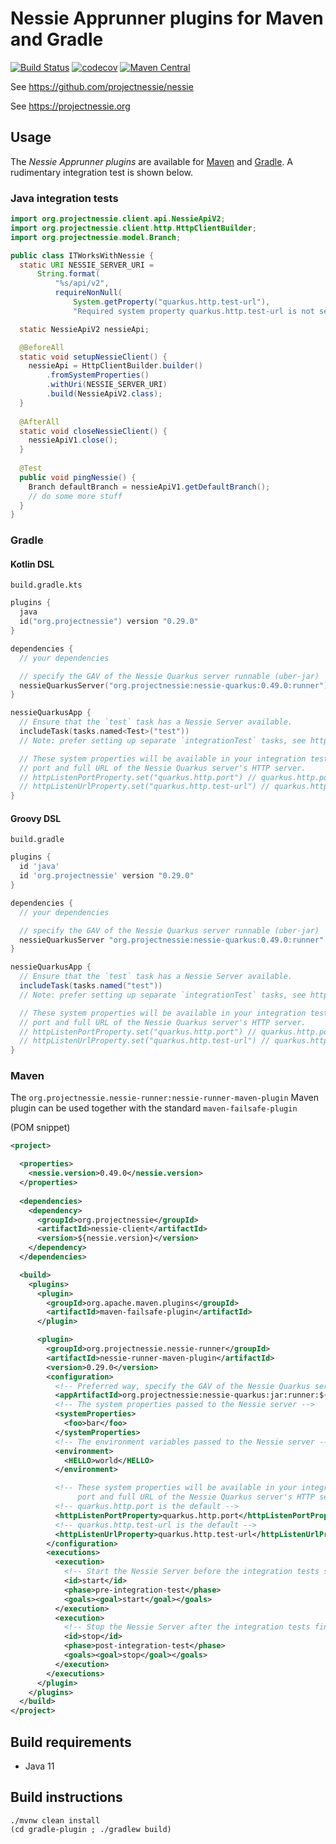 # Nessie Apprunner plugins for Maven and Gradle

[![Build Status](https://github.com/projectnessie/nessie-apprunner/actions/workflows/ci.yml/badge.svg)](https://github.com/projectnessie/nessie-apprunner/actions/workflows/ci.yml)
[![codecov](https://codecov.io/gh/projectnessie/nessie-apprunner/branch/main/graph/badge.svg?token=xyz)](https://codecov.io/gh/projectnessie/nessie-apprunner)
[![Maven Central](https://img.shields.io/maven-central/v/org.projectnessie.nessie-runner/nessie-runner-maven-plugin)](https://search.maven.org/artifact/org.projectnessie.nessie-runner/nessie-runner-maven-plugin)

See https://github.com/projectnessie/nessie

See https://projectnessie.org

## Usage

The _Nessie Apprunner plugins_ are available for [Maven](#maven) and [Gradle](#Gradle). A
rudimentary integration test is shown below.

### Java integration tests

```java
import org.projectnessie.client.api.NessieApiV2;
import org.projectnessie.client.http.HttpClientBuilder;
import org.projectnessie.model.Branch;

public class ITWorksWithNessie {
  static URI NESSIE_SERVER_URI =
      String.format(
          "%s/api/v2",
          requireNonNull(
              System.getProperty("quarkus.http.test-url"),
              "Required system property quarkus.http.test-url is not set"));

  static NessieApiV2 nessieApi;

  @BeforeAll
  static void setupNessieClient() {
    nessieApi = HttpClientBuilder.builder()
        .fromSystemProperties()
        .withUri(NESSIE_SERVER_URI)
        .build(NessieApiV2.class);
  }
  
  @AfterAll
  static void closeNessieClient() {
    nessieApiV1.close();
  }
  
  @Test
  public void pingNessie() {
    Branch defaultBranch = nessieApiV1.getDefaultBranch();
    // do some more stuff
  }
}
```

### Gradle

#### Kotlin DSL

`build.gradle.kts`
```kotlin
plugins {
  java
  id("org.projectnessie") version "0.29.0"
}

dependencies {
  // your dependencies

  // specify the GAV of the Nessie Quarkus server runnable (uber-jar)
  nessieQuarkusServer("org.projectnessie:nessie-quarkus:0.49.0:runner")
}

nessieQuarkusApp {
  // Ensure that the `test` task has a Nessie Server available.  
  includeTask(tasks.named<Test>("test"))
  // Note: prefer setting up separate `integrationTest` tasks, see https://docs.gradle.org/current/userguide/jvm_test_suite_plugin.html

  // These system properties will be available in your integration tests and will contain the
  // port and full URL of the Nessie Quarkus server's HTTP server.
  // httpListenPortProperty.set("quarkus.http.port") // quarkus.http.port is the default
  // httpListenUrlProperty.set("quarkus.http.test-url") // quarkus.http.test-url is the default
}
```

#### Groovy DSL

`build.gradle`
```groovy
plugins {
  id 'java'
  id 'org.projectnessie' version "0.29.0"
}

dependencies {
  // your dependencies

  // specify the GAV of the Nessie Quarkus server runnable (uber-jar)
  nessieQuarkusServer "org.projectnessie:nessie-quarkus:0.49.0:runner"
}

nessieQuarkusApp {
  // Ensure that the `test` task has a Nessie Server available.  
  includeTask(tasks.named("test"))
  // Note: prefer setting up separate `integrationTest` tasks, see https://docs.gradle.org/current/userguide/jvm_test_suite_plugin.html

  // These system properties will be available in your integration tests and will contain the
  // port and full URL of the Nessie Quarkus server's HTTP server.
  // httpListenPortProperty.set("quarkus.http.port") // quarkus.http.port is the default
  // httpListenUrlProperty.set("quarkus.http.test-url") // quarkus.http.test-url is the default
}
```

### Maven

The `org.projectnessie.nessie-runner:nessie-runner-maven-plugin` Maven plugin can be used together with the
standard `maven-failsafe-plugin`

(POM snippet)

```xml
<project>

  <properties>
    <nessie.version>0.49.0</nessie.version>
  </properties>
  
  <dependencies>
    <dependency>
      <groupId>org.projectnessie</groupId>
      <artifactId>nessie-client</artifactId>
      <version>${nessie.version}</version>
    </dependency>
  </dependencies>

  <build>
    <plugins>
      <plugin>
        <groupId>org.apache.maven.plugins</groupId>
        <artifactId>maven-failsafe-plugin</artifactId>
      </plugin>

      <plugin>
        <groupId>org.projectnessie.nessie-runner</groupId>
        <artifactId>nessie-runner-maven-plugin</artifactId>
        <version>0.29.0</version>
        <configuration>
          <!-- Preferred way, specify the GAV of the Nessie Quarkus server runnable (uber-jar) -->
          <appArtifactId>org.projectnessie:nessie-quarkus:jar:runner:${nessie.version}</appArtifactId>
          <!-- The system properties passed to the Nessie server -->
          <systemProperties>
            <foo>bar</foo>
          </systemProperties>
          <!-- The environment variables passed to the Nessie server -->
          <environment>
            <HELLO>world</HELLO>
          </environment>

          <!-- These system properties will be available in your integration tests and will contain the
               port and full URL of the Nessie Quarkus server's HTTP server. -->
          <!-- quarkus.http.port is the default -->
          <httpListenPortProperty>quarkus.http.port</httpListenPortProperty>
          <!-- quarkus.http.test-url is the default -->
          <httpListenUrlProperty>quarkus.http.test-url</httpListenUrlProperty>
        </configuration>
        <executions>
          <execution>
            <!-- Start the Nessie Server before the integration tests start -->
            <id>start</id>
            <phase>pre-integration-test</phase>
            <goals><goal>start</goal></goals>
          </execution>
          <execution>
            <!-- Stop the Nessie Server after the integration tests finished -->
            <id>stop</id>
            <phase>post-integration-test</phase>
            <goals><goal>stop</goal></goals>
          </execution>
        </executions>
      </plugin>
    </plugins>
  </build>
</project>
```

## Build requirements

* Java 11

## Build instructions

```basb
./mvnw clean install
(cd gradle-plugin ; ./gradlew build)
```

